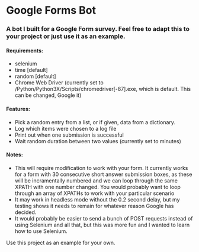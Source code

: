 # Google Forms Bot
### A bot I built for a Google Form survey. Feel free to adapt this to your project or just use it as an example.

#### Requirements:
  - selenium
  - time [default]
  - random [default]
  - Chrome Web Driver (currently set to /Python/Python3X/Scripts/chromedriver[-87].exe, which is default. This can be changed, Google it)
#### Features:
  - Pick a random entry from a list, or if given, data from a dictionary.
  - Log which items were chosen to a log file
  - Print out when one submission is successful
  - Wait random duration between two values (currently set to minutes)
#### Notes:
  - This will require modification to work with your form. It currently works for a form with 30 consecutive short answer submission boxes, as these will be incramentally numbered and we can loop through the same XPATH with one number changed. You would probably want to loop through an array of XPATHs to work with your particular scenario
  - It may work in headless mode without the 0.2 second delay, but my testing shows it needs to remain for whatever reason Google has decided.
  - It would probably be easier to send a bunch of POST requests instead of using Selenium and all that, but this was more fun and I wanted to learn how to use Selenium.
  
Use this project as an example for your own.
  
